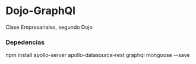 # Dojo-GraphQl
Clase Empresariales, segundo Dojo

### Depedencias

npm install apollo-server apollo-datasource-rest graphql mongoose --save
